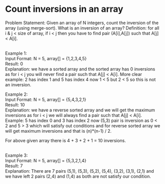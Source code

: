  # Count inversions in an array #

Problem Statement: Given an array of N integers, count the inversion of the array (using merge-sort).
What is an inversion of an array? Definition: for all i & j < size of array, if i < j then you have to find pair (A[i],A[j]) such that A[j] < A[i].

<br/>
Example 1:
<br/>
Input Format: N = 5, array[] = {1,2,3,4,5}
<br/>
Result: 0
<br/>
Explanation: we have a sorted array and the sorted array 
has 0 inversions as for i < j you will never find a pair 
such that A[j] < A[i]. More clear example: 2 has index 1 
and 5 has index 4 now 1 < 5 but 2 < 5 so this is not an 
inversion.
<br/>

Example 2:
<br/>
Input Format: N = 5, array[] = {5,4,3,2,1}
<br/>
Result: 10
<br/>
Explanation: we have a reverse sorted array and we will 
get the maximum inversions as for i < j we will always 
find a pair such that A[j] < A[i]. 
Example: 5 has index 0 and 3 has index 2 now (5,3) pair 
is inversion as 0 < 2 and 5 > 3 which will satisfy out 
conditions and for reverse sorted array we will get 
maximum inversions and that is (n)*(n-1) / 2.

For above given array there is 4 + 3 + 2 + 1 = 10 inversions.

<br/>
Example 3:
<br/>
Input Format: N = 5, array[] = {5,3,2,1,4}
<br/>
Result: 7
<br/>
Explanation: There are 7 pairs (5,1), (5,3), (5,2), (5,4),
(3,2), (3,1), (2,1) and we have left 2 pairs (2,4) and 
(1,4) as both are not satisfy our condition. 